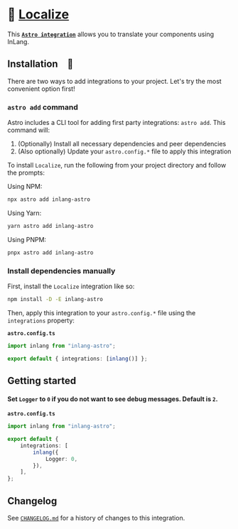 # 📔 [Localize]

This **[`Astro integration`][astro-integration]** allows you to translate your
components using InLang.

## Installation 🚀

There are two ways to add integrations to your project. Let's try the most
convenient option first!

### `astro add` command

Astro includes a CLI tool for adding first party integrations: `astro add`. This
command will:

1. (Optionally) Install all necessary dependencies and peer dependencies
2. (Also optionally) Update your `astro.config.*` file to apply this integration

To install `Localize`, run the following from your project directory and follow
the prompts:

Using NPM:

```sh
npx astro add inlang-astro
```

Using Yarn:

```sh
yarn astro add inlang-astro
```

Using PNPM:

```sh
pnpx astro add inlang-astro
```

### Install dependencies manually

First, install the `Localize` integration like so:

```sh
npm install -D -E inlang-astro
```

Then, apply this integration to your `astro.config.*` file using the
`integrations` property:

**`astro.config.ts`**

```ts
import inlang from "inlang-astro";

export default { integrations: [inlang()] };
```

## Getting started

#### Set `Logger` to `0` if you do not want to see debug messages. Default is `2`.

**`astro.config.ts`**

```ts
import inlang from "inlang-astro";

export default {
	integrations: [
		inlang({
			Logger: 0,
		}),
	],
};
```

[Localize]: HTTPS://NPMJS.Org/inlang-astro
[astro-integration]: HTTPS://docs.astro.build/en/guides/integrations-guide/

## Changelog

See [`CHANGELOG.md`](CHANGELOG.md) for a history of changes to this integration.
